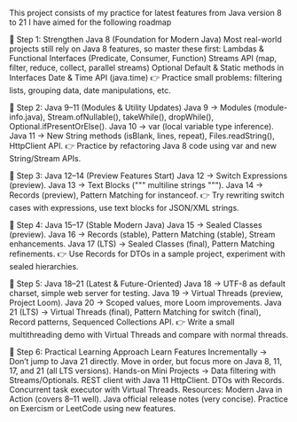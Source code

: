 This project consists of my practice for latest features from Java version 8 to 21
I have aimed for the following roadmap

🔹 Step 1: Strengthen Java 8 (Foundation for Modern Java)
Most real-world projects still rely on Java 8 features, so master these first:
Lambdas & Functional Interfaces (Predicate, Consumer, Function)
Streams API (map, filter, reduce, collect, parallel streams)
Optional
Default & Static methods in Interfaces
Date & Time API (java.time)
👉 Practice small problems: filtering lists, grouping data, date manipulations, etc.

🔹 Step 2: Java 9–11 (Modules & Utility Updates)
Java 9 → Modules (module-info.java), Stream.ofNullable(), takeWhile(), dropWhile(), Optional.ifPresentOrElse().
Java 10 → var (local variable type inference).
Java 11 → New String methods (isBlank, lines, repeat), Files.readString(), HttpClient API.
👉 Practice by refactoring Java 8 code using var and new String/Stream APIs.

🔹 Step 3: Java 12–14 (Preview Features Start)
Java 12 → Switch Expressions (preview).
Java 13 → Text Blocks (""" multiline strings """).
Java 14 → Records (preview), Pattern Matching for instanceof.
👉 Try rewriting switch cases with expressions, use text blocks for JSON/XML strings.

🔹 Step 4: Java 15–17 (Stable Modern Java)
Java 15 → Sealed Classes (preview).
Java 16 → Records (stable), Pattern Matching (stable), Stream enhancements.
Java 17 (LTS) → Sealed Classes (final), Pattern Matching refinements.
👉 Use Records for DTOs in a sample project, experiment with sealed hierarchies.

🔹 Step 5: Java 18–21 (Latest & Future-Oriented)
Java 18 → UTF-8 as default charset, simple web server for testing.
Java 19 → Virtual Threads (preview, Project Loom).
Java 20 → Scoped values, more Loom improvements.
Java 21 (LTS) → Virtual Threads (final), Pattern Matching for switch (final), Record patterns, Sequenced Collections API.
👉 Write a small multithreading demo with Virtual Threads and compare with normal threads.

🔹 Step 6: Practical Learning Approach
Learn Features Incrementally → Don’t jump to Java 21 directly. Move in order, but focus more on Java 8, 11, 17, and 21 (all LTS versions).
Hands-on Mini Projects →
Data filtering with Streams/Optionals.
REST client with Java 11 HttpClient.
DTOs with Records.
Concurrent task executor with Virtual Threads.
Resources:
Modern Java in Action (covers 8–11 well).
Java official release notes (very concise).
Practice on Exercism or LeetCode using new features.
